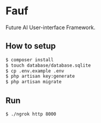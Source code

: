 # Fauf
Future AI User-interface Framework.

## How to setup
```bash
$ composer install
$ touch database/database.sqlite
$ cp .env.example .env
$ php artisan key:generate
$ php artisan migrate
```

## Run
```bash
$ ./ngrok http 8000
```
